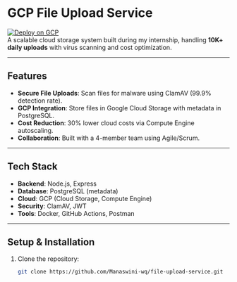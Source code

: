 # GCP File Upload Service  
[![Deploy on GCP](https://img.shields.io/badge/Deploy%20on-Google%20Cloud-blue)](https://console.cloud.google.com)  
A scalable cloud storage system built during my internship, handling **10K+ daily uploads** with virus scanning and cost optimization.  

---

## **Features**  
- **Secure File Uploads**: Scan files for malware using ClamAV (99.9% detection rate).  
- **GCP Integration**: Store files in Google Cloud Storage with metadata in PostgreSQL.  
- **Cost Reduction**: 30% lower cloud costs via Compute Engine autoscaling.  
- **Collaboration**: Built with a 4-member team using Agile/Scrum.  

---

## **Tech Stack**  
- **Backend**: Node.js, Express  
- **Database**: PostgreSQL (metadata)  
- **Cloud**: GCP (Cloud Storage, Compute Engine)  
- **Security**: ClamAV, JWT  
- **Tools**: Docker, GitHub Actions, Postman  

---

## **Setup & Installation**  
1. Clone the repository:  
   ```bash  
   git clone https://github.com/Manaswini-wq/file-upload-service.git  
